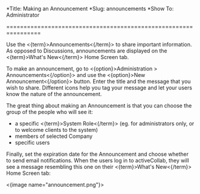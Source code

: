 *Title: Making an Announcement
*Slug: announcements
*Show To: Administrator

================================================================

Use the <{term}>Announcements<{/term}> to share important information. As opposed to Discussions, announcements are displayed on the <{term}>What's New<{/term}> Home Screen tab.

To make an announcement, go to <{option}>Administration > Announcements<{/option}> and use the <{option}>New Announcement<{/option}> button. Enter the title and the message that you wish to share. Different icons help you tag your message and let your users know the nature of the announcement.

The great thing about making an Announcement is that you can choose the group of the people who will see it:

- a specific <{term}>System Role<{/term}> (eg. for administrators only, or to welcome clients to the system)
- members of selected Company
- specific users

Finally, set the expiration date for the Announcement and choose whether to send email notifications. When the users log in to activeCollab, they will see a message resembling this one on their <{term}>What's New<{/term}> Home Screen tab:

<{image name="announcement.png"}>
